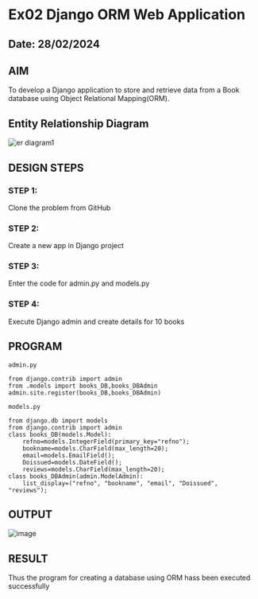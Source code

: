 # Ex02 Django ORM Web Application
## Date: 28/02/2024

## AIM
To develop a Django application to store and retrieve data from a Book database using Object Relational Mapping(ORM).

## Entity Relationship Diagram
![er diagram1](https://github.com/STANLEY-13/ORM/assets/148198816/cfa59c14-fc03-4b01-b30f-9f1e1232b462)



## DESIGN STEPS

### STEP 1:
Clone the problem from GitHub

### STEP 2:
Create a new app in Django project

### STEP 3:
Enter the code for admin.py and models.py

### STEP 4:
Execute Django admin and create details for 10 books

## PROGRAM
```
admin.py

from django.contrib import admin
from .models import books_DB,books_DBAdmin
admin.site.register(books_DB,books_DBAdmin)

models.py 

from django.db import models 
from django.contrib import admin 
class books_DB(models.Model): 
    refno=models.IntegerField(primary_key="refno");
    bookname=models.CharField(max_length=20); 
    email=models.EmailField();
    Doissued=models.DateField();
    reviews=models.CharField(max_length=20);
class books_DBAdmin(admin.ModelAdmin):
    list_display=("refno", "bookname", "email", "Doissued", "reviews");
```

## OUTPUT
![image](https://github.com/STANLEY-13/ORM/assets/148198816/f4faf57c-af36-49af-ad6b-a22cd32e38d3)

## RESULT
Thus the program for creating a database using ORM hass been executed successfully
